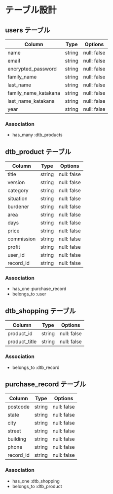 # テーブル設計

## users テーブル

| Column               | Type   | Options     |
| -------------------- | ------ | ----------- |
| name                 | string | null: false |
| email                | string | null: false |
| encrypted_password   | string | null: false |
| family_name          | string | null: false |
| last_name            | string | null: false |
| family_name_katakana | string | null: false |
| last_name_katakana   | string | null: false |
| year                 | string | null: false |

### Association

- has_many :dtb_products

## dtb_product テーブル

| Column     | Type   | Options     |
| ---------- | ------ | ----------- |
| title      | string | null: false |
| version    | string | null: false |
| category   | string | null: false |
| situation  | string | null: false |
| burdener   | string | null: false |
| area       | string | null: false |
| days       | string | null: false |
| price      | string | null: false |
| commission | string | null: false |
| profit     | string | null: false |
| user_id    | string | null: false |
| record_id  | string | null: false |

### Association

- has_one :purchase_record
- belongs_to :user

## dtb_shopping テーブル

| Column          | Type   | Options     |
| --------------- | ------ | ------------|
| product_id      | string | null: false |
| product_title   | string | null: false |

### Association

- belongs_to :dtb_record

## purchase_record テーブル

| Column      | Type   | Options     |
| ----------- | ------ | ----------  |
| postcode    | string | null: false |
| state       | string | null: false |
| city        | string | null: false |
| street      | string | null: false |
| building    | string | null: false |
| phone       | string | null: false |
| record_id   | string | null: false |

### Association

- has_one :dtb_shopping
- belongs_to :dtb_product

